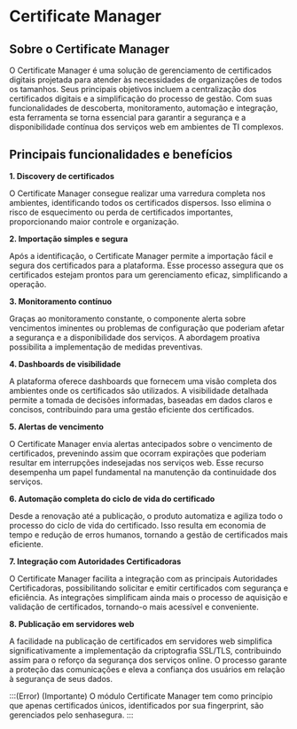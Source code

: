# Certificate Manager

## Sobre o Certificate Manager
O Certificate Manager é uma solução de gerenciamento de certificados digitais projetada para atender às necessidades de organizações de todos os tamanhos. Seus principais objetivos incluem a centralização dos certificados digitais e a simplificação do processo de gestão. Com suas funcionalidades de descoberta, monitoramento, automação e integração, esta ferramenta se torna essencial para garantir a segurança e a disponibilidade contínua dos serviços web em ambientes de TI complexos.

## Principais funcionalidades e benefícios

**1. Discovery de certificados**

O Certificate Manager consegue realizar uma varredura completa nos ambientes, identificando todos os certificados dispersos. Isso elimina o risco de esquecimento ou perda de certificados importantes, proporcionando maior controle e organização.

**2. Importação simples e segura**

Após a identificação, o Certificate Manager permite a importação fácil e segura dos certificados para a plataforma. Esse processo assegura que os certificados estejam prontos para um gerenciamento eficaz, simplificando a operação.

**3. Monitoramento contínuo**

Graças ao monitoramento constante, o componente alerta sobre vencimentos iminentes ou problemas de configuração que poderiam afetar a segurança e a disponibilidade dos serviços. A abordagem proativa possibilita a implementação de medidas preventivas.

**4. Dashboards de visibilidade**

A plataforma oferece dashboards que fornecem uma visão completa dos ambientes onde os certificados são utilizados. A visibilidade detalhada permite a tomada de decisões informadas, baseadas em dados claros e concisos, contribuindo para uma gestão eficiente dos certificados.

**5. Alertas de vencimento**

O Certificate Manager envia alertas antecipados sobre o vencimento de certificados, prevenindo assim que ocorram expirações que poderiam resultar em interrupções indesejadas nos serviços web. Esse recurso desempenha um papel fundamental na manutenção da continuidade dos serviços.

**6. Automação completa do ciclo de vida do certificado**

Desde a renovação até a publicação, o produto automatiza e agiliza todo o processo do ciclo de vida do certificado. Isso resulta em economia de tempo e redução de erros humanos, tornando a gestão de certificados mais eficiente.

**7. Integração com Autoridades Certificadoras**

O Certificate Manager facilita a integração com as principais Autoridades Certificadoras, possibilitando solicitar e emitir certificados com segurança e eficiência. As integrações simplificam ainda mais o processo de aquisição e validação de certificados, tornando-o mais acessível e conveniente.

**8. Publicação em servidores web**

A facilidade na publicação de certificados em servidores web simplifica significativamente a implementação da criptografia SSL/TLS, contribuindo assim para o reforço da segurança dos serviços online. O processo garante a proteção das comunicações e eleva a confiança dos usuários em relação à segurança de seus dados.

:::(Error) (Importante)
O módulo Certificate Manager tem como princípio que apenas certificados únicos, identificados por sua fingerprint, são gerenciados pelo senhasegura.
:::